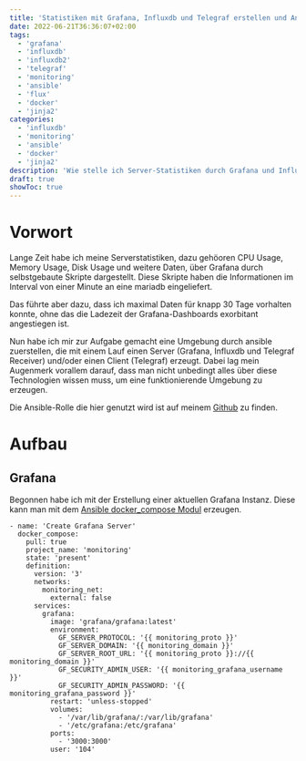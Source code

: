 ```yaml
---
title: 'Statistiken mit Grafana, Influxdb und Telegraf erstellen und Anzeigen'
date: 2022-06-21T36:36:07+02:00
tags:
  - 'grafana'
  - 'influxdb'
  - 'influxdb2'
  - 'telegraf'
  - 'monitoring'
  - 'ansible'
  - 'flux'
  - 'docker'
  - 'jinja2'
categories:
  - 'influxdb'
  - 'monitoring'
  - 'ansible'
  - 'docker'
  - 'jinja2'
description: 'Wie stelle ich Server-Statistiken durch Grafana und Influxdb dar'
draft: true
showToc: true
---
```


# Vorwort

Lange Zeit habe ich meine Serverstatistiken, dazu gehöoren CPU Usage, Memory Usage, Disk Usage und weitere Daten, über Grafana durch selbstgebaute Skripte dargestellt.
Diese Skripte haben die Informationen im Interval von einer Minute an eine mariadb eingeliefert.

Das führte aber dazu, dass ich maximal Daten für knapp 30 Tage vorhalten konnte, ohne das die Ladezeit der Grafana-Dashboards exorbitant angestiegen ist.

Nun habe ich mir zur Aufgabe gemacht eine Umgebung durch ansible zuerstellen, die mit einem Lauf einen Server (Grafana, Influxdb und Telegraf Receiver) und/oder einen Client (Telegraf) erzeugt.
Dabei lag mein Augenmerk vorallem darauf, dass man nicht unbedingt alles über diese Technologien wissen muss, um eine funktionierende Umgebung zu erzeugen.

Die Ansible-Rolle die hier genutzt wird ist auf meinem [Github](https://github.com/dhoessl/monitoring) zu finden.

# Aufbau
## Grafana

Begonnen habe ich mit der Erstellung einer aktuellen Grafana Instanz. Diese kann man mit dem [Ansible docker_compose Modul](https://docs.ansible.com/ansible/latest/collections/community/docker/docker_compose_module.html) erzeugen.

```
- name: 'Create Grafana Server'
  docker_compose:
    pull: true
    project_name: 'monitoring'
    state: 'present'
    definition:
      version: '3'
      networks:
        monitoring_net:
          external: false
      services:
        grafana:
          image: 'grafana/grafana:latest'
          environment:
            GF_SERVER_PROTOCOL: '{{ monitoring_proto }}'
            GF_SERVER_DOMAIN: '{{ monitoring_domain }}'
            GF_SERVER_ROOT_URL: '{{ monitoring_proto }}://{{ monitoring_domain }}'
            GF_SECURITY_ADMIN_USER: '{{ monitoring_grafana_username }}'
            GF_SECURITY_ADMIN_PASSWORD: '{{ monitoring_grafana_password }}'
          restart: 'unless-stopped'
          volumes:
            - '/var/lib/grafana/:/var/lib/grafana'
            - '/etc/grafana:/etc/grafana'
          ports:
            - '3000:3000'
          user: '104'
```
